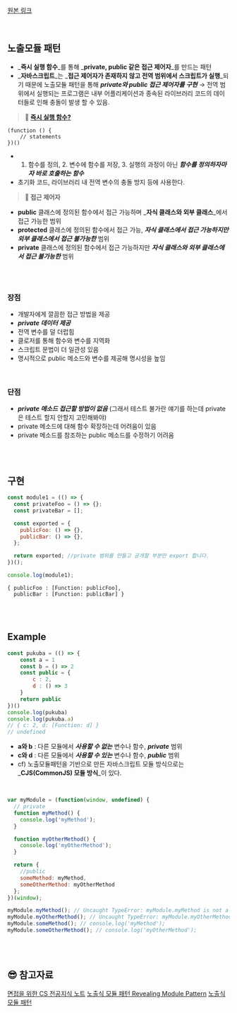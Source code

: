 [원본 링크](https://velog.io/@juijeong8324/Design-Pattern-8)

<br>

## 노출모듈 패턴 
- _**즉시 실행 함수**_를 통해 _**private, public 같은 접근 제어자**_를 만드는 패턴
- _**자바스크립트**_는 _**접근 제어자가 존재하지 않고 전역 범위에서 스크립트가 실행**_되기 때문에 노출모듈 패턴을 통해 _**private와 public 접근 제어자를 구현**_
→ 전역 범위에서 실행되는 프로그램은 내부 어플리케이션과 종속된 라이브러리 코드의 데이터들로 인해 충돌이 발생 할 수 있음. 

> **🤔 [즉시 실행 함수?](https://beomy.tistory.com/9)**
```
(function () {
    // statements
})()
```
- 1. 함수를 정의, 2. 변수에 함수를 저장, 3. 실행의 과정이 아닌 _**함수를 정의하자마자 바로 호출하는 함수**_
- 초기화 코드, 라이브러리 내 전역 변수의 충돌 방지 등에 사용한다.

> **🤔 접근 제어자**
- **public**
클래스에 정의된 함수에서 접근 가능하며 _**자식 클래스와 외부 클래스**_에서 접근 가능한 범위
- **protected**
클래스에 정의된 함수에서 접근 가능, _**자식 클래스에서 접근 가능하지만 외부 클래스에서 접근 불가능한**_ 범위
- **private**
클래스에 정의된 함수에서 접근 가능하지만 _**자식 클래스와 외부 클래스에서 접근 불가능한**_ 범위

<br>
<br>

### 장점
- 개발자에게 깔끔한 접근 방법을 제공
- _**private 데이터 제공**_
- 전역 변수를 덜 더럽힘
- 클로저를 통해 함수와 변수를 지역화
- 스크립트 문법이 더 일관성 있음
- 명시적으로 public 메소드와 변수를 제공해 명시성을 높임

<br>

### 단점
- _**private 메소드 접근할 방법이 없음**_ (그래서 테스트 불가란 얘기를 하는데 private은 테스트 할지 안할지 고민해봐야)
- private 메소드에 대해 함수 확장하는데 어려움이 있음
- private 메소드를 참조하는 public 메소드를 수정하기 어려움 


<br>
<br>

## 구현
```js
const module1 = (() => {
  const privateFoo = () => {};
  const privateBar = [];

  const exported = {
    publicFoo: () => {},
    publicBar: () => {},
  };

  return exported; //private 범위를 만들고 공개할 부분만 export 합니다.
})();

console.log(module1);
```
```
{ publicFoo : [Function: publicFoo],
  publicBar : [Function: publicBar] }

```

<br>
<br>

## Example
```js
const pukuba = (() => {
    const a = 1
    const b = () => 2
    const public = {
        c : 2, 
        d : () => 3
    }
    return public
})()
console.log(pukuba)
console.log(pukuba.a)
// { c: 2, d: [Function: d] }
// undefined
```
- **a와 b** : 다른 모듈에서 _**사용할 수 없는**_ 변수나 함수, _**private**_ 범위
- **c와 d** : 다른 모듈에서 _**사용할 수 있는**_ 변수나 함수, _**public**_ 범위
- cf) 노출모듈패턴을 기반으로 만든 자바스크립트 모듈 방식으로는 _**CJS(CommonJS) 모듈 방식**_이 있다.

<br>

```js
var myModule = (function(window, undefined) {
  // private
  function myMethod() {
    console.log('myMethod');
  }

  function myOtherMethod() {
    console.log('myOtherMethod');
  }

  return {
    //public 
    someMethod: myMethod,
    someOtherMethod: myOtherMethod
  };
})(window);

myModule.myMethod(); // Uncaught TypeError: myModule.myMethod is not a function
myModule.myOtherMethod(); // Uncaught TypeError: myModule.myOtherMethod is not a function
myModule.someMethod(); // console.log('myMethod');
myModule.someOtherMethod(); // console.log('myOtherMethod');
```

<br>
<br>

## 😎 참고자료
[면접을 위한 CS 전공지식 노트](https://thebook.io/080326/)
[노출식 모듈 패턴 Revealing Module Pattern](https://github.com/haruair/note/issues/12)
[노출식 모듈 패턴](https://smilejsu.tistory.com/1976)
